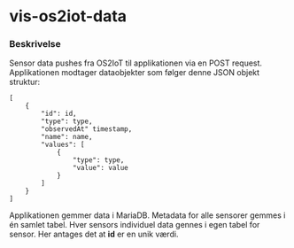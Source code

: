 # vis-os2iot-data
### Beskrivelse
Sensor data pushes fra OS2IoT til applikationen via en POST request.
Applikationen modtager dataobjekter som følger denne JSON objekt struktur:

    [
	    {
		    "id": id,
		    "type": type,
		    "observedAt" timestamp,
		    "name": name,
		    "values": [
			    {
				    "type": type,
				    "value": value
			    }
		    ]
	    }
    ]
    
Applikationen gemmer data i MariaDB. Metadata for alle sensorer gemmes i én samlet tabel. Hver sensors individuel data gennes i egen tabel for sensor. Her antages det at **id** er en unik værdi. 
